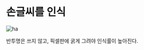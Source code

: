 # 손글씨를 인식

![ha](https://user-images.githubusercontent.com/114050357/229794521-a84a4fb7-e50e-443f-849a-fec8938f2623.JPG)

반투명은 쓰지 않고, 픽셀판에 굵게 그려야 인식률이 높아진다. 
